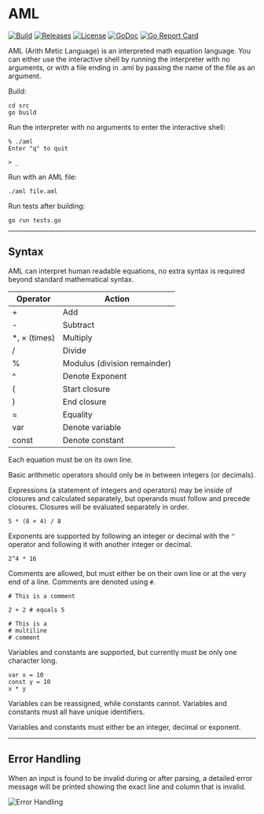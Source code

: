 # AML

[![Build](https://github.com/electrikmilk/aml/actions/workflows/go.yml/badge.svg?branch=master)](https://github.com/electrikmilk/aml/actions/workflows/go.yml)
[![Releases](https://img.shields.io/github/v/release/electrikmilk/aml?include_prereleases)](https://github.com/electrikmilk/aml/releases)
[![License](https://img.shields.io/github/license/electrikmilk/aml)](https://github.com/electrikmilk/aml/blob/main/LICENSE)
[![GoDoc](https://godoc.org/github.com/golang/gddo?status.svg)](https://pkg.go.dev/github.com/electrikmilk/aml?tab=doc)
[![Go Report Card](https://goreportcard.com/badge/github.com/electrikmilk/aml)](https://goreportcard.com/report/github.com/electrikmilk/aml)

AML (Arith Metic Language) is an interpreted math equation language. You can either use the interactive shell by running
the interpreter with no arguments, or with a file ending in .aml by passing the name of the file as an argument.

Build:

```console
cd src
go build
```

Run the interpreter with no arguments to enter the interactive shell:

```console
% ./aml
Enter "q" to quit

> _
```

Run with an AML file:

```console
./aml file.aml
```

Run tests after building:

```console
go run tests.go
```

---

## Syntax

AML can interpret human readable equations, no extra syntax is required beyond standard mathematical syntax.


| Operator     | Action                       |
|--------------|------------------------------|
| +            | Add                          |
| -            | Subtract                     |
| *, × (times) | Multiply                     |
| /            | Divide                       |
| %            | Modulus (division remainder) |
| ^            | Denote Exponent              |
| (            | Start closure                |
| )            | End closure                  |
| =            | Equality                     |
| var          | Denote variable              |
| const        | Denote constant              |

Each equation must be on its own line.

Basic arithmetic operators should only be in between integers (or decimals).

Expressions (a statement of integers and operators) may be inside of closures and calculated separately, but operands
must follow and precede closures. Closures will be evaluated separately in order.

```aml
5 * (8 + 4) / 8
```

Exponents are supported by following an integer or decimal with the `^` operator and following it with another integer or decimal.

```aml
2^4 * 16
```

Comments are allowed, but must either be on their own line or at the very end of a line. Comments are denoted using `#`.

```aml
# This is a comment

2 + 2 # equals 5

# This is a
# multiline
# comment
```

Variables and constants are supported, but currently must be only one character long.

```aml
var x = 10
const y = 10
x * y
```

Variables can be reassigned, while constants cannot. Variables and constants must all have unique identifiers.

Variables and constants must either be an integer, decimal or exponent.

---

## Error Handling

When an input is found to be invalid during or after parsing, a detailed error message will be printed showing the exact line and column that is invalid.

![Error Handling](https://i.imgur.com/1dOgEGS.png)